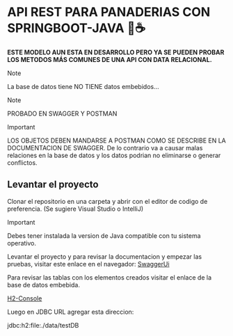 # API REST PARA PANADERIAS CON SPRINGBOOT-JAVA 🌿☕

**ESTE MODELO AUN ESTA EN DESARROLLO PERO YA SE PUEDEN PROBAR LOS METODOS MÁS COMUNES DE UNA API CON DATA RELACIONAL.**

> [!NOTE]
> La base de datos tiene NO TIENE datos embebidos...

> [!NOTE]
> PROBADO EN SWAGGER Y POSTMAN

> [!IMPORTANT]
> LOS OBJETOS DEBEN MANDARSE A POSTMAN COMO SE DESCRIBE EN LA DOCUMENTACION DE SWAGGER. De lo contrario va a causar malas relaciones en la base de datos y los datos podrian no eliminarse o generar conflictos.

## Levantar el proyecto

Clonar el repositorio en una carpeta y abrir con el editor de codigo de preferencia. (Se sugiere Visual Studio o IntelliJ)

> [!IMPORTANT]
>
> Debes tener instalada la version de Java compatible con tu sistema operativo.

Levantar el proyecto y para revisar la documentacion y empezar las pruebas, visitar este enlace en el navegador:
[SwaggerUi](http://localhost:8080/swagger-ui/index.html#/ "Abrir interfaz de Swagger")

Para revisar las tablas con los elementos creados visitar el enlace de la base de datos embebida.

[H2-Console](http://localhost:8080/h2-console/ "Consola para base de datos embebida")

Luego en JDBC URL agregar esta direccion:

jdbc:h2:file:./data/testDB
